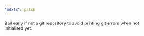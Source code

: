 ```yaml
---
"mdxts": patch
---
```


Bail early if not a git repository to avoid printing git errors when not initialized yet.
